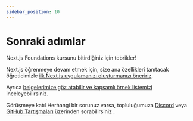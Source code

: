 ```yaml
---
sidebar_position: 10
---
```


# Sonraki adımlar

Next.js Foundations kursunu bitirdiğiniz için tebrikler!

Next.js öğrenmeye devam etmek için, size ana özellikleri tanıtacak öğreticimizle <a href="https://nextjs.org/learn/basics/create-nextjs-app?utm_source=next-site&utm_medium=homepage-cta&utm_campaign=next-website">ilk Next.js uygulamanızı oluşturmanızı öneririz</a>.

Ayrıca <a href="https://nextjs.org/docs/getting-started">belgelerimize göz atabilir ve kapsamlı örnek listemizi</a> inceleyebilirsiniz.

Görüşmeye katıl
Herhangi bir sorunuz varsa, topluluğumuza <a href="https://nextjs.org/discord">Discord</a> veya <a href="https://github.com/vercel/next.js/discussions">GitHub Tartışmaları</a> üzerinden sorabilirsiniz .